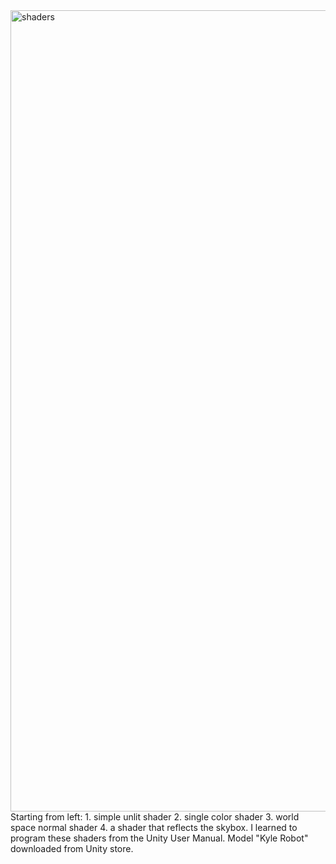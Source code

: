<img width="1282" alt="shaders" src="https://github.com/guolyuying/shader/assets/149437119/2cc80e93-2042-486d-967c-d1a50c82d7ca">
Starting from left: 1. simple unlit shader 2. single color shader 3. world space normal shader 4. a shader that reflects the skybox.
I learned to program these shaders from the Unity User Manual.
Model "Kyle Robot" downloaded from Unity store. 
